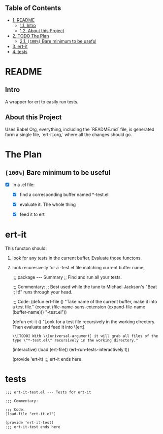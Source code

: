 <div id="table-of-contents">
<h2>Table of Contents</h2>
<div id="text-table-of-contents">
<ul>
<li><a href="#org0d65268">1. README</a>
<ul>
<li><a href="#org254261c">1.1. Intro</a></li>
<li><a href="#org686dae7">1.2. About this Project</a></li>
</ul>
</li>
<li><a href="#orgf5f3472">2. <span class="todo TODO">TODO</span> The Plan</a>
<ul>
<li><a href="#org8e692f0">2.1. <code>[100%]</code> Bare minimum to be useful</a></li>
</ul>
</li>
<li><a href="#orge0bc43f">3. ert-it</a></li>
<li><a href="#org2ad9f4f">4. tests</a></li>
</ul>
</div>
</div>


<a id="org0d65268"></a>

# README

 


<a id="org254261c"></a>

## Intro

A wrapper for ert to easily run tests.


<a id="org686dae7"></a>

## About this Project

Uses Babel Org, everything, including the \`README.md\` file, is
generated form a single file, \`ert-it.org,\` where all the changes should go.


<a id="orgf5f3472"></a>

# The Plan


<a id="org8e692f0"></a>

## <code>[100%]</code> Bare minimum to be useful

-   [X] In a .el file:
    -   [X] find a corresponding buffer named \*-test.el
    -   [X] evaluate it. The whole thing
    -   [X] feed it to ert


<a id="orge0bc43f"></a>

# ert-it

This functon should:

1.  look for any tests in the current buffer. Evaluate those functons.
2.  look recuresivelly for a -test.el file matching current buffer name,

    ;;; package --- Summary
    ;; Find and run all your tests.
    
    ;;; Commentary:
    ;; Best used while the tune to Michael Jackson's \"Beat
    ;; It!\" runs through your head.
    
    ;;; Code:
    (defun ert-file ()
      "Take name of the current buffer, make it into a test file."
      (concat
       (file-name-sans-extension (expand-file-name (buffer-name)))
       "-test.el"))
    
    
    (defun ert-it ()
      "Look for a test file recursively in the working directory.
    Then evaluate and feed it into \\[ert].
    
        \\[TODO] With \\[universal-argument] it will grab all files of the
        type \"*-test.el\" recursively in the working directory."
      (interactive)
      (load (ert-file))
      (ert-run-tests-interactively t))
    
    
    (provide 'ert-it)
    ;;; ert-it ends here


<a id="org2ad9f4f"></a>

# tests

    ;;; ert-it-test.el --- Tests for ert-it
    
    ;;; Commentary:
    
    ;;; Code:
    (load-file "ert-it.el")
    
    (provide 'ert-it-test)
    ;;; ert-it-test ends here

